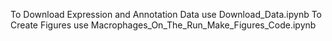 To Download Expression and Annotation Data use Download_Data.ipynb
To Create Figures use Macrophages_On_The_Run_Make_Figures_Code.ipynb
